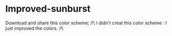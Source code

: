 Improved-sunburst
=================

Download and share this color scheme;
/!\ I didn't creat this color scheme : I just improved the colors. /!\
